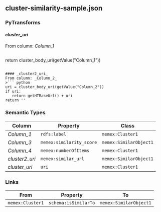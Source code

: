 ## cluster-similarity-sample.json

### PyTransforms
#### _cluster_uri_
From column: _Column_1_
>``` python
return cluster_body_uri(getValue("Column_1"))
```

#### _cluster2_uri_
From column: _Column_2_
>``` python
uri = cluster_body_uri(getValue("Column_2"))
if uri:
   return getHTBaseUrl() + uri
return ''
```


### Semantic Types
| Column | Property | Class |
|  ----- | -------- | ----- |
| _Column_1_ | `rdfs:label` | `memex:Cluster1`|
| _Column_3_ | `memex:similarity_score` | `memex:SimilarObject1`|
| _Column_4_ | `memex:numberOfItems` | `memex:Cluster1`|
| _cluster2_uri_ | `memex:similar_url` | `memex:SimilarObject1`|
| _cluster_uri_ | `uri` | `memex:Cluster1`|


### Links
| From | Property | To |
|  --- | -------- | ---|
| `memex:Cluster1` | `schema:isSimilarTo` | `memex:SimilarObject1`|
